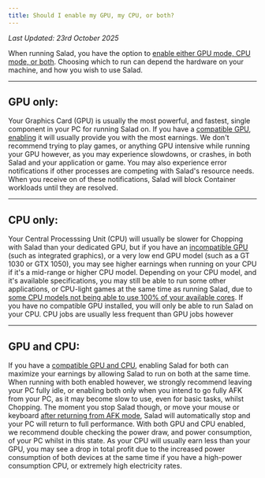 ```yaml
---
title: Should I enable my GPU, my CPU, or both?
---
```


_Last Updated: 23rd October 2025_

When running Salad, you have the option to
[enable either GPU mode, CPU mode, or both](/docs/guides/using-salad/how-to-enable-and-disable-hardware). Choosing which
to run can depend the hardware on your machine, and how you wish to use Salad.

---

## GPU only:

Your Graphics Card (GPU) is usually the most powerful, and fastest, single component in your PC for running Salad on. If
you have a [compatible GPU](/docs/faq/compatibility/is-my-machine-compatible-with-salad),
[enabling](/docs/guides/using-salad/how-to-enable-and-disable-hardware) it will usually provide you with the most
earnings. We don't recommend trying to play games, or anything GPU intensive while running your GPU however, as you may
experience slowdowns, or crashes, in both Salad and your application or game. You may also experience error
notifications if other processes are competing with Salad's resource needs. When you receive on of these notifications,
Salad will block Container workloads until they are resolved.

---

## CPU only:

Your Central Processsing Unit (CPU) will usually be slower for Chopping with Salad than your dedicated GPU, but if you
have an [incompatible GPU](/docs/faq/compatibility/is-my-machine-compatible-with-salad) (such as integrated graphics),
or a very low end GPU model (such as a GT 1030 or GTX 1050), you may see higher earnings when running on your CPU if
it's a mid-range or higher CPU model. Depending on your CPU model, and it's available specifications, you may still be
able to run some other applications, or CPU-light games at the same time as running Salad, due to
[some CPU models not being able to use 100% of your available cores](/docs/faq/compatibility/why-is-salad-not-fully-using-my-cpu).
If you have no compatible GPU installed, you will only be able to run Salad on your CPU. CPU jobs are usually less
frequent than GPU jobs however

---

## GPU and CPU:

If you have a [compatible GPU and CPU](/docs/faq/compatibility/is-my-machine-compatible-with-salad), enabling Salad for
both can maximize your earnings by allowing Salad to run on both at the same time. When running with both enabled
however, we strongly recommend leaving your PC fully idle, or enabling both only when you intend to go fully AFK from
your PC, as it may become slow to use, even for basic tasks, whilst Chopping. The moment you stop Salad though, or move
your mouse or keyboard [after returning from AFK mode](/docs/guides/using-salad/how-to-enable-auto-start), Salad will
automatically stop and your PC will return to full performance. With both GPU and CPU enabled, we recommend double
checking the power draw, and power consumption, of your PC whilst in this state. As your CPU will usually earn less than
your GPU, you may see a drop in total profit due to the increased power consumption of both devices at the same time if
you have a high-power consumption CPU, or extremely high electricity rates.
